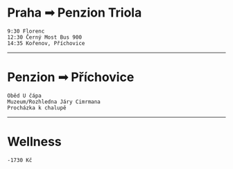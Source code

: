 # Praha ➟ Penzion Triola 
    9:30 Florenc
    12:30 Černý Most Bus 900
    14:35 Kořenov, Příchovice
---
# Penzion ➟ Příchovice  
    Oběd U čápa 
    Muzeum/Rozhledna Járy Cimrmana 
    Procházka k chalupě 
---
# Wellness 
    -1730 Kč
